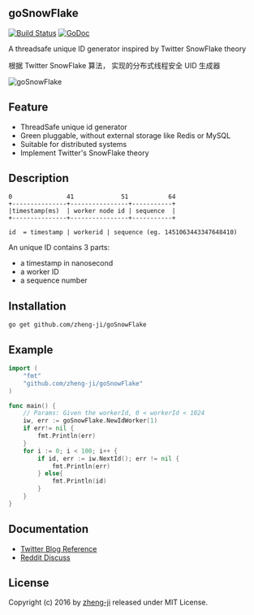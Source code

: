 ## goSnowFlake

[![Build Status](https://travis-ci.org/zheng-ji/goSnowFlake.svg)](https://travis-ci.org/zheng-ji/goSnowFlake)
[![GoDoc](https://godoc.org/github.com/zheng-ji/goSnowFlake?status.svg)](https://godoc.org/github.com/zheng-ji/goSnowFlake)

A threadsafe unique ID generator inspired by Twitter SnowFlake theory

根据 Twitter SnowFlake 算法， 实现的分布式线程安全 UID 生成器

![goSnowFlake](https://github.com/zheng-ji/goSnowFlake/blob/master/logo/snowflake.png)

Feature
--------

* ThreadSafe unique id generator
* Green pluggable, without external storage like Redis or MySQL
* Suitable for distributed systems
* Implement Twitter's SnowFlake theory


Description
-----------


```
0               41	           51			64
+---------------+----------------+-----------+
|timestamp(ms)  | worker node id | sequence	 |
+---------------+----------------+-----------+

id  = timestamp | workerid | sequence (eg. 1451063443347648410)

```

An unique ID contains 3 parts:

* a timestamp in nanosecond
* a worker ID
* a sequence number


Installation
-------------

```
go get github.com/zheng-ji/goSnowFlake
```

Example
-------

```go
import (
	"fmt"
	"github.com/zheng-ji/goSnowFlake"
)

func main() {
    // Params: Given the workerId, 0 < workerId < 1024
	iw, err := goSnowFlake.NewIdWorker(1) 
	if err!= nil {
		fmt.Println(err)
	}
	for i := 0; i < 100; i++ {
		if id, err := iw.NextId(); err != nil {
            fmt.Println(err)
        } else{
            fmt.Println(id)
        }
	}
}
```

Documentation
-------------

- [Twitter Blog Reference](https://blog.twitter.com/2010/announcing-snowflake)
- [Reddit Discuss](https://www.reddit.com/comments/cajap/twitter_announces_snowflake_a_distributed_unique/)

License
-------

Copyright (c) 2016 by [zheng-ji](http://zheng-ji.info) released under MIT License.

